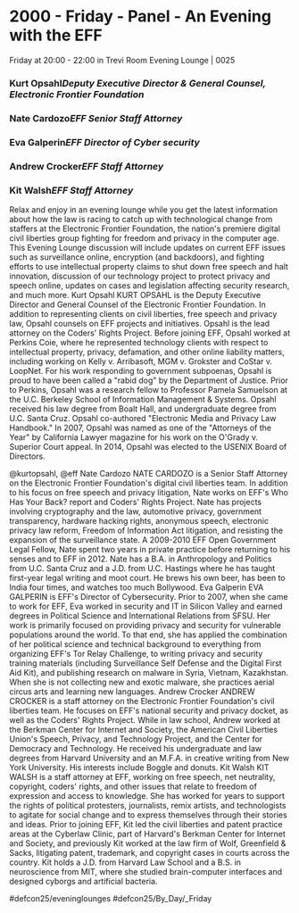# 2000 - Friday - Panel - An Evening with the EFF
Friday at 20:00 - 22:00 in Trevi Room
Evening Lounge | 0025
### Kurt Opsahl*Deputy Executive Director & General Counsel, Electronic Frontier Foundation*

### Nate Cardozo*EFF Senior Staff Attorney*

### Eva Galperin*EFF Director of Cyber security*

### Andrew Crocker*EFF Staff Attorney*

### Kit Walsh*EFF Staff Attorney*

Relax and enjoy in an evening lounge while you get the latest information about how the law is racing to catch up with technological change from staffers at the Electronic Frontier Foundation, the nation's premiere digital civil liberties group fighting for freedom and privacy in the computer age. This Evening Lounge discussion will include updates on current EFF issues such as surveillance online, encryption (and backdoors), and fighting efforts to use intellectual property claims to shut down free speech and halt innovation, discussion of our technology project to protect privacy and speech online, updates on cases and legislation affecting security research, and much more.
Kurt Opsahl
KURT OPSAHL is the Deputy Executive Director and General Counsel of the Electronic Frontier Foundation. In addition to representing clients on civil liberties, free speech and privacy law, Opsahl counsels on EFF projects and initiatives. Opsahl is the lead attorney on the Coders' Rights Project. Before joining EFF, Opsahl worked at Perkins Coie, where he represented technology clients with respect to intellectual property, privacy, defamation, and other online liability matters, including working on Kelly v. Arribasoft, MGM v. Grokster and CoStar v. LoopNet. For his work responding to government subpoenas, Opsahl is proud to have been called a "rabid dog" by the Department of Justice. Prior to Perkins, Opsahl was a research fellow to Professor Pamela Samuelson at the U.C. Berkeley School of Information Management & Systems. Opsahl received his law degree from Boalt Hall, and undergraduate degree from U.C. Santa Cruz. Opsahl co-authored "Electronic Media and Privacy Law Handbook." In 2007, Opsahl was named as one of the "Attorneys of the Year" by California Lawyer magazine for his work on the O'Grady v. Superior Court appeal. In 2014, Opsahl was elected to the USENIX Board of Directors.

@kurtopsahl, @eff
Nate Cardozo
NATE CARDOZO is a Senior Staff Attorney on the Electronic Frontier Foundation's digital civil liberties team. In addition to his focus on free speech and privacy litigation, Nate works on EFF's Who Has Your Back? report and Coders' Rights Project. Nate has projects involving cryptography and the law, automotive privacy, government transparency, hardware hacking rights, anonymous speech, electronic privacy law reform, Freedom of Information Act litigation, and resisting the expansion of the surveillance state. A 2009-2010 EFF Open Government Legal Fellow, Nate spent two years in private practice before returning to his senses and to EFF in 2012. Nate has a B.A. in Anthropology and Politics from U.C. Santa Cruz and a J.D. from U.C. Hastings where he has taught first-year legal writing and moot court. He brews his own beer, has been to India four times, and watches too much Bollywood.
Eva Galperin
EVA GALPERIN is EFF's Director of Cybersecurity. Prior to 2007, when she came to work for EFF, Eva worked in security and IT in Silicon Valley and earned degrees in Political Science and International Relations from SFSU. Her work is primarily focused on providing privacy and security for vulnerable populations around the world. To that end, she has applied the combination of her political science and technical background to everything from organizing EFF's Tor Relay Challenge, to writing privacy and security training materials (including Surveillance Self Defense and the Digital First Aid Kit), and publishing research on malware in Syria, Vietnam, Kazakhstan. When she is not collecting new and exotic malware, she practices aerial circus arts and learning new languages.
Andrew Crocker
ANDREW CROCKER is a staff attorney on the Electronic Frontier Foundation's civil liberties team. He focuses on EFF's national security and privacy docket, as well as the Coders' Rights Project. While in law school, Andrew worked at the Berkman Center for Internet and Society, the American Civil Liberties Union's Speech, Privacy, and Technology Project, and the Center for Democracy and Technology. He received his undergraduate and law degrees from Harvard University and an M.F.A. in creative writing from New York University. His interests include Boggle and donuts.
Kit Walsh
KIT WALSH is a staff attorney at EFF, working on free speech, net neutrality, copyright, coders' rights, and other issues that relate to freedom of expression and access to knowledge. She has worked for years to support the rights of political protesters, journalists, remix artists, and technologists to agitate for social change and to express themselves through their stories and ideas. Prior to joining EFF, Kit led the civil liberties and patent practice areas at the Cyberlaw Clinic, part of Harvard's Berkman Center for Internet and Society, and previously Kit worked at the law firm of Wolf, Greenfield & Sacks, litigating patent, trademark, and copyright cases in courts across the country. Kit holds a J.D. from Harvard Law School and a B.S. in neuroscience from MIT, where she studied brain-computer interfaces and designed cyborgs and artificial bacteria.

#defcon25/eveninglounges #defcon25/By_Day/_Friday